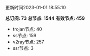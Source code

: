 更新时间2023-01-01 18:55:10

**总订阅: 73**
**总节点: 1544**
**有效节点: 459**
- trojan节点: 40
- ss节点: 159
- v2ray节点: 257
- ssr节点: 3
